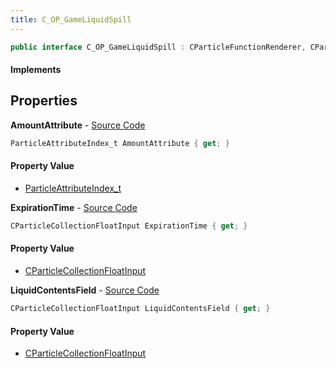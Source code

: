 ```yaml
---
title: C_OP_GameLiquidSpill
---
```


```csharp
public interface C_OP_GameLiquidSpill : CParticleFunctionRenderer, CParticleFunction, ISchemaClass<CParticleFunction>, ISchemaClass<CParticleFunctionRenderer>, ISchemaClass<C_OP_GameLiquidSpill>, ISchemaField, ISchemaClass, INativeHandle
```

#### Implements

## Properties

**AmountAttribute** - [Source Code](https://github.com/swiftly-solution/swiftlys2/blob/master/managed/src/SwiftlyS2.Generated/Schemas/Interfaces/C_OP_GameLiquidSpill.cs#L20)

```csharp
ParticleAttributeIndex_t AmountAttribute { get; }
```

#### Property Value

- [ParticleAttributeIndex_t](/docs/api/shared/schemadefinitions/particleattributeindex_t)

**ExpirationTime** - [Source Code](https://github.com/swiftly-solution/swiftlys2/blob/master/managed/src/SwiftlyS2.Generated/Schemas/Interfaces/C_OP_GameLiquidSpill.cs#L18)

```csharp
CParticleCollectionFloatInput ExpirationTime { get; }
```

#### Property Value

- [CParticleCollectionFloatInput](/docs/api/shared/schemadefinitions/cparticlecollectionfloatinput)

**LiquidContentsField** - [Source Code](https://github.com/swiftly-solution/swiftlys2/blob/master/managed/src/SwiftlyS2.Generated/Schemas/Interfaces/C_OP_GameLiquidSpill.cs#L16)

```csharp
CParticleCollectionFloatInput LiquidContentsField { get; }
```

#### Property Value

- [CParticleCollectionFloatInput](/docs/api/shared/schemadefinitions/cparticlecollectionfloatinput)

